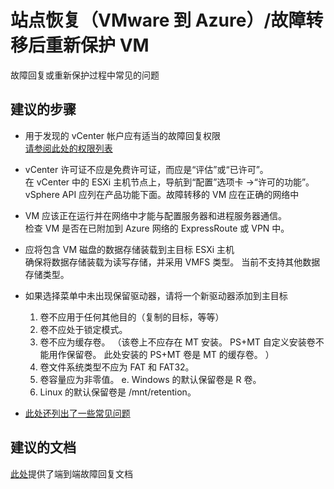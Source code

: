 <properties
    pageTitle="Site Recovery (VMware to Azure)/Reprotect VM after failover"
    description="站点恢复（VMware 到 Azure）/故障转移后重新保护 VM"
    service="microsoft.recoveryservices"
    resource="vaults"
    authors="aashu"
    displayOrder=""
    selfHelpType="generic"
    supportTopicIds="32536447"
    resourceTags=""
    productPesIds="15207"
    cloudEnvironments="public"
/>


# 站点恢复（VMware 到 Azure）/故障转移后重新保护 VM

故障回复或重新保护过程中常见的问题
## **建议的步骤**

* 用于发现的 vCenter 帐户应有适当的故障回复权限 <br>
[请参阅此处的权限列表](https://aka.ms/asrsupfailbackperm)

* vCenter 许可证不应是免费许可证，而应是“评估”或“已许可”。 <br>
在 vCenter 中的 ESXi 主机节点上，导航到“配置”选项卡 ->“许可的功能”。 vSphere API 应列在产品功能下面。故障转移的 VM 应在正确的网络中

* VM 应该正在运行并在网络中才能与配置服务器和进程服务器通信。 <br>
检查 VM 是否在已附加到 Azure 网络的 ExpressRoute 或 VPN 中。

* 应将包含 VM 磁盘的数据存储装载到主目标 ESXi 主机 <br>
确保将数据存储装载为读写存储，并采用 VMFS 类型。 当前不支持其他数据存储类型。

* 如果选择菜单中未出现保留驱动器，请将一个新驱动器添加到主目标<br>
    1. 卷不应用于任何其他目的（复制的目标，等等）
    2. 卷不应处于锁定模式。
    3. 卷不应为缓存卷。 （该卷上不应存在 MT 安装。 PS+MT 自定义安装卷不能用作保留卷。 此处安装的 PS+MT 卷是 MT 的缓存卷。 ）
    4. 卷文件系统类型不应为 FAT 和 FAT32。
    5. 卷容量应为非零值。 e. Windows 的默认保留卷是 R 卷。
    6. Linux 的默认保留卷是 /mnt/retention。

* [此处还列出了一些常见问题](https://aka.ms/asrsupfailbackcommonissues)

## **建议的文档**
[此处](https://aka.ms/asrsupv2afailback)提供了端到端故障回复文档



<!--HONumber=Jul16_HO4-->


